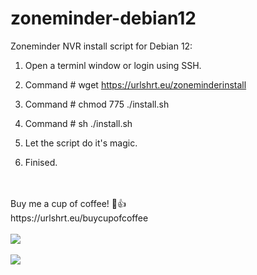 # zoneminder-debian12
Zoneminder NVR install script for Debian 12:

1.    Open a terminl window or login using SSH.

2.    Command # wget https://urlshrt.eu/zoneminderinstall

3.    Command # chmod 775 ./install.sh

4.    Command # sh ./install.sh

5.    Let the script do it's magic.

6.    Finised.
<br>
<br>
Buy me a cup of coffee! 🙂👍 <br>
https://urlshrt.eu/buycupofcoffee
<br>
<br>
<img src="https://urlshrt.eu/donateqr"></img>
<br>
<br>
<img src="https://img.shields.io/github/downloads/wootje/zoneminder-debian12/total.svg"></img>
